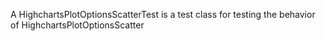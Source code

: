 A HighchartsPlotOptionsScatterTest is a test class for testing the behavior of HighchartsPlotOptionsScatter